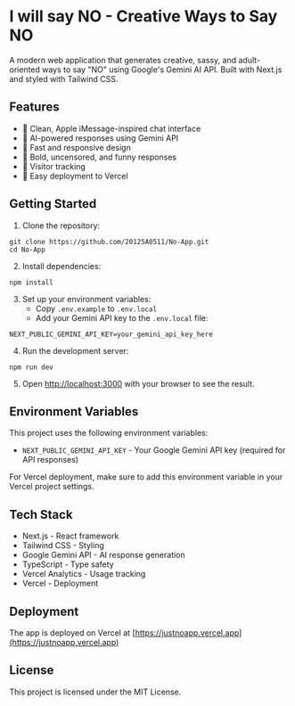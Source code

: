 # I will say NO - Creative Ways to Say NO

A modern web application that generates creative, sassy, and adult-oriented ways to say "NO" using Google's Gemini AI API. Built with Next.js and styled with Tailwind CSS.

## Features

* 🎨 Clean, Apple iMessage-inspired chat interface
* 🤖 AI-powered responses using Gemini API
* 💨 Fast and responsive design
* 🌙 Bold, uncensored, and funny responses
* 🔢 Visitor tracking
* 🚀 Easy deployment to Vercel

## Getting Started

1. Clone the repository:  
```
git clone https://github.com/20125A0511/No-App.git
cd No-App
```

2. Install dependencies:  
```
npm install
```

3. Set up your environment variables:
   - Copy `.env.example` to `.env.local`
   - Add your Gemini API key to the `.env.local` file:
```
NEXT_PUBLIC_GEMINI_API_KEY=your_gemini_api_key_here
```

4. Run the development server:  
```
npm run dev
```

5. Open [http://localhost:3000](http://localhost:3000) with your browser to see the result.

## Environment Variables

This project uses the following environment variables:

* `NEXT_PUBLIC_GEMINI_API_KEY` - Your Google Gemini API key (required for API responses)

For Vercel deployment, make sure to add this environment variable in your Vercel project settings.

## Tech Stack

* Next.js - React framework
* Tailwind CSS - Styling
* Google Gemini API - AI response generation
* TypeScript - Type safety
* Vercel Analytics - Usage tracking
* Vercel - Deployment

## Deployment

The app is deployed on Vercel at [https://justnoapp.vercel.app](https://justnoapp.vercel.app)

## License

This project is licensed under the MIT License. 